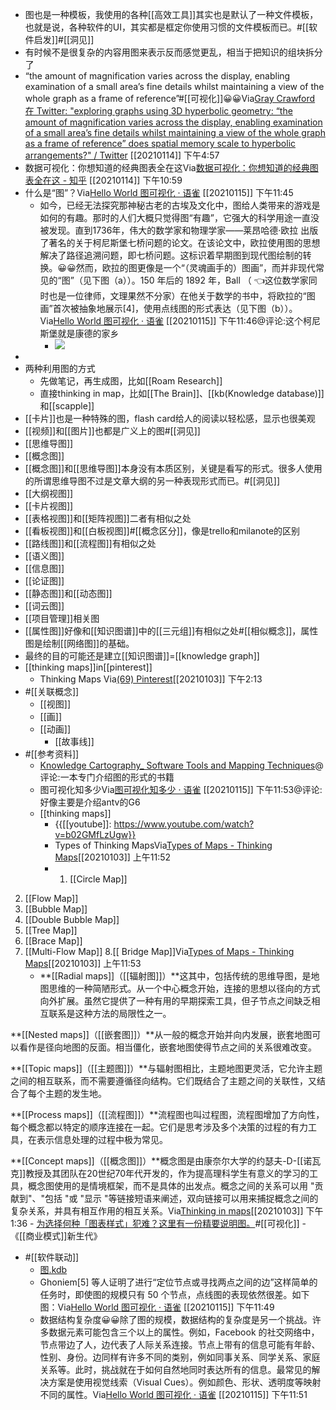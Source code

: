 - 图也是一种模板，我使用的各种[[高效工具]]其实也是默认了一种文件模板，也就是说，各种软件的UI，其实都是框定你使用习惯的文件模板而已。#[[软件启发]]#[[洞见]]
- 有时候不是很复杂的内容用图来表示反而感觉更乱，相当于把知识的组块拆分了
- “the amount of magnification varies across the display, enabling examination of a small area’s fine details whilst maintaining a view of the whole graph as a frame of reference”#[[可视化]]😀😀Via[Gray Crawford 在 Twitter: "exploring graphs using 3D hyperbolic geometry: “the amount of magnification varies across the display, enabling examination of a small area’s fine details whilst maintaining a view of the whole graph as a frame of reference” does spatial memory scale to hyperbolic arrangements?" / Twitter](https://twitter.com/graycrawford/status/1349614267390062592) [[20210114]] 下午4:57
- 数据可视化：你想知道的经典图表全在这Via[数据可视化：你想知道的经典图表全在这 - 知乎](https://zhuanlan.zhihu.com/p/73837490) [[20210114]] 下午10:59
- 什么是“图”？Via[Hello World 图可视化 · 语雀](https://www.yuque.com/antv/g6-blog/rg0xxs) [[20210115]] 下午11:45
    - 如今，已经无法探究那神秘古老的古埃及文化中，图给人类带来的游戏是如何的有趣。那时的人们大概只觉得图“有趣”，它强大的科学用途一直没被发现。直到1736年，伟大的数学家和物理学家——莱昂哈德·欧拉  出版了著名的关于柯尼斯堡七桥问题的论文。在该论文中，欧拉使用图的思想解决了路径追溯问题，即七桥问题。这标识着早期图到现代图绘制的转换。😀😀然而，欧拉的图更像是一个“（灵魂画手的）图画”，而并非现代常见的“图”（见下图（a））。150 年后的 1892 年，Ball （ 👈这位数学家同时也是一位律师，文理果然不分家）在他关于数学的书中，将欧拉的“图画”首次被抽象地展示[4]，使用点线图的形式表达（见下图（b））。Via[Hello World 图可视化 · 语雀](https://www.yuque.com/antv/g6-blog/rg0xxs) [[20210115]] 下午11:46@评论:这个柯尼斯堡就是康德的家乡
        - ![](https://firebasestorage.googleapis.com/v0/b/firescript-577a2.appspot.com/o/imgs%2Fapp%2Fxinyiheng%2F-KRc8s7orR.png?alt=media&token=0b6446bb-3c2b-4e66-aa4a-a1c039809522)
- 
- 两种利用图的方式
    - 先做笔记，再生成图，比如[[Roam Research]]
    - 直接thinking in map，比如[[The Brain]]、[[kb(Knowledge database)]]和[[scapple]]
- [[卡片]]也是一种特殊的图，flash card给人的阅读以轻松感，显示也很美观
- [[视频]]和[[图片]]也都是广义上的图#[[洞见]]
- [[思维导图]]
- [[概念图]]
- [[概念图]]和[[思维导图]]本身没有本质区别，关键是看写的形式。很多人使用的所谓思维导图不过是文章大纲的另一种表现形式而已。#[[洞见]]
- [[大纲视图]]
- [[卡片视图]]
- [[表格视图]]和[[矩阵视图]]二者有相似之处
- [[看板视图]]和[[白板视图]]#[[概念区分]]，像是trello和milanote的区别
- [[路线图]]和[[流程图]]有相似之处
- [[语义图]]
- [[信息图]]
- [[论证图]]
- [[静态图]]和[[动态图]]
- [[词云图]]
- [[项目管理]]相关图
- [[属性图]]好像和[[知识图谱]]中的[[三元组]]有相似之处#[[相似概念]]，属性图是绘制[[网络图]]的基础。
- 最终的目的可能还是建立[[知识图谱]]=[[knowledge graph]]
- [[thinking maps]]in[[pinterest]]
    - Thinking Maps
Via[(69) Pinterest](https://www.pinterest.com/christimc22/thinking-maps/)[[20210103]] 下午2:13
- #[[关联概念]]
    - [[视图]]
    - [[画]]
    - [[动画]]
        - [[故事线]]
- #[[参考资料]]
    - [ Knowledge Cartography_ Software Tools and Mapping Techniques](x-devonthink-item://736E5C2A-158F-4AE7-9991-EC2D1FDB9306)@评论:一本专门介绍图的形式的书籍
    - 图可视化知多少Via[图可视化知多少 · 语雀](https://www.yuque.com/antv/g6-blog) [[20210115]] 下午11:53@评论:好像主要是介绍antv的G6
    - [[thinking maps]]
        - {{[[youtube]]: https://www.youtube.com/watch?v=b02GMfLzUgw}}
        - Types of Thinking MapsVia[Types of Maps - Thinking Maps](https://thinkingmaps.weebly.com/types-of-maps.html)[[20210103]] 上午11:52
        - 1. [[Circle Map]]
2. [[Flow Map]]
3. [[Bubble Map]]
4. [[Double Bubble Map]]
5. [[Tree Map]]
6. [[Brace Map]]
7. [[Multi-Flow Map]]
8.[[ Bridge Map]]Via[Types of Maps - Thinking Maps](https://thinkingmaps.weebly.com/types-of-maps.html)[[20210103]] 上午11:53
    - **[[Radial maps]]（[[辐射图]]）**这其中，包括传统的思维导图，是地图思维的一种简陋形式。从一个中心概念开始，连接的思想以径向的方式向外扩展。虽然它提供了一种有用的早期探索工具，但子节点之间缺乏相互联系是这种方法的局限性之一。

**[[Nested maps]]（[[嵌套图]]）**从一般的概念开始并向内发展，嵌套地图可以看作是径向地图的反面。相当僵化，嵌套地图使得节点之间的关系很难改变。

**[[Topic maps]]（[[主题图]]）**与辐射图相比，主题地图更灵活，它允许主题之间的相互联系，而不需要遵循径向结构。它们既结合了主题之间的关联性，又结合了每个主题的发生地。

**[[Process maps]]（[[流程图]]）**流程图也叫过程图，流程图增加了方向性，每个概念都以特定的顺序连接在一起。它们是思考涉及多个决策的过程的有力工具，在表示信息处理的过程中极为常见。 

**[[Concept maps]]（[[概念图]]）**概念图是由康奈尔大学的约瑟夫-D-[[诺瓦克]]教授及其团队在20世纪70年代开发的，作为提高理科学生有意义的学习的工具，概念图使用的是情境框架，而不是具体的出发点。概念之间的关系可以用 "贡献到"、"包括 "或 "显示 "等链接短语来阐述，双向链接可以用来捕捉概念之间的复杂关系，并具有相互作用的相互关系。Via[Thinking in maps](https://www.notion.so/Thinking-in-maps-a86fa6723708431c996e3cc782acf314)[[20210103]] 下午1:36
    - [为选择何种「图表样式」犯难？这里有一份精要说明图。](https://www.diigo.com/outliner/diigo_items/904019/12128769/573862097?key=34d57b46e1)#[[可视化]]
    - 《[[商业模式]]新生代》
- #[[软件联动]]
    - [图.kdb](hook://file/tHzUwhFKP?p=Y29tfmFwcGxlfkNsb3VkRG9jcy9Lbm93bGVkZ2UgZGF0YWJhc2UgYnVpbGRlcg==&n=%E5%9B%BE.kdb)
    - Ghoniem[5] 等人证明了进行“定位节点或寻找两点之间的边”这样简单的任务时，即使图的规模只有 50 个节点，点线图的表现依然很差。如下图：Via[Hello World 图可视化 · 语雀](https://www.yuque.com/antv/g6-blog/rg0xxs) [[20210115]] 下午11:49
    - 数据结构复杂度😀😀除了图的规模，数据结构的复杂度是另一个挑战。许多数据元素可能包含三个以上的属性。例如，Facebook 的社交网络中，节点带边了人，边代表了人际关系连接。节点上带有的信息可能有年龄、性别、身份。边同样有许多不同的类别，例如同事关系、同学关系、家庭关系等。此时，挑战就在于如何自然地同时表达所有的信息。最常见的解决方案是使用视觉线索（Visual Cues）。例如颜色、形状、透明度等映射不同的属性。Via[Hello World 图可视化 · 语雀](https://www.yuque.com/antv/g6-blog/rg0xxs) [[20210115]] 下午11:51
